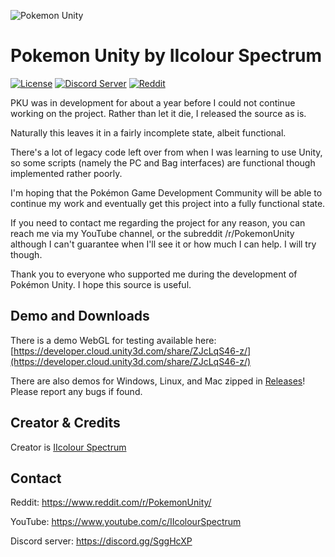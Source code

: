 ![Pokemon Unity](https://i.imgur.com/K9pgeKE.png)

# Pokemon Unity by IIcolour Spectrum

[![License](https://img.shields.io/badge/license-New%20BSD-blue.svg)](https://opensource.org/licenses/BSD-3-Clause)
[![Discord Server](https://img.shields.io/badge/join%20us%20on-discord-7289DA.svg)](https://discord.gg/SggHcXP)
[![Reddit](https://img.shields.io/badge/join%20us%20on-reddit-ff5700.svg)](https://www.reddit.com/r/PokemonUnity/)

  PKU was in development for about a year before I could
not continue working on the project. Rather than let it
die, I released the source as is.

  Naturally this leaves it in a fairly incomplete state,
albeit functional.

  There's a lot of legacy code left over from when I was
learning to use Unity, so some scripts (namely the PC 
and Bag interfaces) are functional though implemented
rather poorly.

  I'm hoping that the Pokémon Game Development Community
will be able to continue my work and eventually get this
project into a fully functional state.


  If you need to contact me regarding the project for 
any reason, you can reach me via my YouTube channel, or
the subreddit /r/PokemonUnity although I can't guarantee
when I'll see it or how much I can help.
  I will try though.


  Thank you to everyone who supported me during the 
development of Pokémon Unity. 
  I hope this source is useful.

## Demo and Downloads

There is a demo WebGL for testing available here: [https://developer.cloud.unity3d.com/share/ZJcLqS46-z/](https://developer.cloud.unity3d.com/share/ZJcLqS46-z/)

There are also demos for Windows, Linux, and Mac zipped in [Releases](https://github.com/superusercode/PokemonUnity/releases)! Please report any bugs if found.

## Creator & Credits
Creator is [IIcolour Spectrum](https://www.reddit.com/user/IIcolour_Spectrum)

## Contact

Reddit: https://www.reddit.com/r/PokemonUnity/

YouTube: https://www.youtube.com/c/IIcolourSpectrum

Discord server: https://discord.gg/SggHcXP
